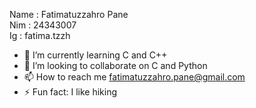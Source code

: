 Name : Fatimatuzzahro Pane    
Nim : 24343007   
Ig : fatima.tzzh
- 🌱 I’m currently learning C and C++
- 🤝 I’m looking to collaborate on C and Python
- 📫 How to reach me fatimatuzzahro.pane@gmail.com
- ⚡ Fun fact: I like hiking

<!---
FatimaPane/FatimaPane is a ✨ special ✨ repository because its `README.md` (this file) appears on your GitHub profile.
You can click the Preview link to take a look at your changes.
--->
